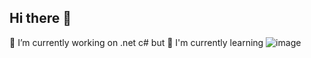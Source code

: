 ## Hi there 👋
🔭 I’m currently working on .net c# but 
🌱 I'm currently learning ![image](https://github.com/user-attachments/assets/76d7c0fe-da2e-4879-90fe-85dd95181f50)


<!--
**bonfildev/bonfildev** is a ✨ _special_ ✨ repository because its `README.md` (this file) appears on your GitHub profile.

Here are some ideas to get you started:

- 🔭 I’m currently working on ...
- 🌱 I’m currently learning ...
- 👯 I’m looking to collaborate on ...
- 🤔 I’m looking for help with ...
- 💬 Ask me about ...
- 📫 How to reach me: ...
- 😄 Pronouns: ...
- ⚡ Fun fact: ...
-->
